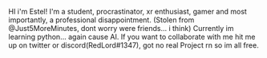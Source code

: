 HI i'm Estel! I'm a student, procrastinator, xr enthusiast, gamer and most importantly, a professional disappointment. (Stolen from @Just5MoreMinutes, dont worry were friends... i think) Currently im learning python... again cause AI. If you want to collaborate with me hit me up on twitter or discord(RedLord#1347), got no real Project rn so im all free.

<!---
GitRedLord/GitRedLord is a ✨ special ✨ repository because its `README.md` (this file) appears on your GitHub profile.
You can click the Preview link to take a look at your changes.
--->
